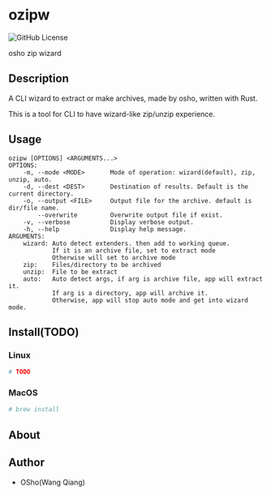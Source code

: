 # ozipw
![GitHub License](https://img.shields.io/github/license/WangQiang102938/osho-comp-app)

osho zip wizard

## Description

A CLI wizard to extract or make archives, made by osho, written with Rust.

This is a tool for CLI to have wizard-like zip/unzip experience.

## Usage
```
ozipw [OPTIONS] <ARGUMENTS...>
OPTIONS:
    -m, --mode <MODE>       Mode of operation: wizard(default), zip, unzip, auto.
    -d, --dest <DEST>       Destination of results. Default is the current directory.
    -o, --output <FILE>     Output file for the archive. default is dir/file name.
        --overwrite         Overwrite output file if exist.
    -v, --verbose           Display verbose output.
    -h, --help              Display help message.
ARGUMENTS:
    wizard: Auto detect extenders. then add to working queue.
            If it is an archive file, set to extract mode
            Otherwise will set to archive mode
    zip:    Files/directory to be archived
    unzip:  File to be extract
    auto:   Auto detect args, if arg is archive file, app will extract it.
            If arg is a directory, app will archive it.
            Otherwise, app will stop auto mode and get into wizard mode.

```

## Install(TODO)
### Linux
```sh
# TODO
```


### MacOS
```sh
# brew install 
```

## About

## Author

* OSho(Wang Qiang)